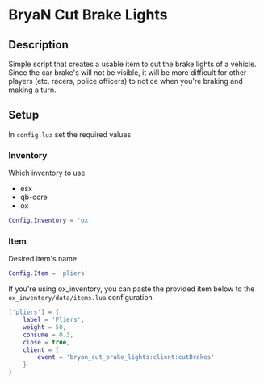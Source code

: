 # BryaN Cut Brake Lights

## Description

Simple script that creates a usable item to cut the brake lights of a vehicle. Since the car brake's will not be visible, it will be more difficult for other players (etc. racers, police officers) to notice when you're braking and making a turn.

## Setup

In ``config.lua`` set the required values

### Inventory
Which inventory to use
- esx
- qb-core
- ox
```lua
Config.Inventory = 'ox'
```

### Item
Desired item's name
```lua
Config.Item = 'pliers'
```

If you're using ox_inventory, you can paste the provided item below to the ``ox_inventory/data/items.lua`` configuration
```lua
['pliers'] = {
    label = 'Pliers',
    weight = 50,
    consume = 0.3,
    close = true,
    client = {
        event = 'bryan_cut_brake_lights:client:cutBrakes'
    }
}
```